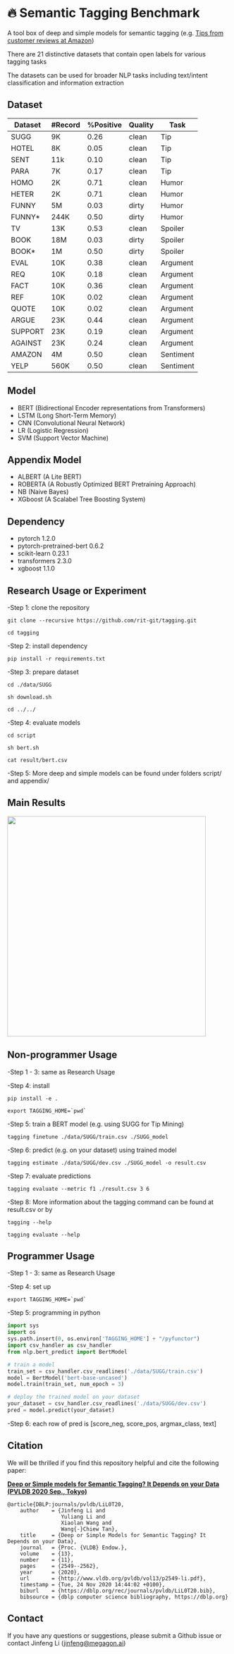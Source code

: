 # 🔥 Semantic Tagging Benchmark
A tool box of deep and simple models for semantic tagging (e.g. [Tips from customer reviews at Amazon](https://www.amazon.com/Steam-Mop-Cleaner-ThermaPro-System/dp/B077S6KQ88/ref=sr_1_3_sspa?dchild=1&keywords=steam+mop&qid=1623340919&sr=8-3-spons&psc=1&spLa=ZW5jcnlwdGVkUXVhbGlmaWVyPUExUlA3WDdKRDU2SEVBJmVuY3J5cHRlZElkPUEwNDc3ODYzMk9JWUw1MldGU01JNyZlbmNyeXB0ZWRBZElkPUEwMjA5MzA4MUhXU1ozRlEyUExLMCZ3aWRnZXROYW1lPXNwX2F0ZiZhY3Rpb249Y2xpY2tSZWRpcmVjdCZkb05vdExvZ0NsaWNrPXRydWU=))

There are 21 distinctive datasets that contain open labels for various tagging tasks 

The datasets can be used for broader NLP tasks including text/intent classification and information extraction

## Dataset

| Dataset | #Record | %Positive | Quality | Task       |
|---------|---------|-----------|---------|------------|
| SUGG    | 9K      | 0.26      | clean   | Tip        |
| HOTEL   | 8K      | 0.05      | clean   | Tip        |
| SENT    | 11k     | 0.10      | clean   | Tip        |
| PARA    | 7K      | 0.17      | clean   | Tip        |
| HOMO    | 2K      | 0.71      | clean   | Humor      |
| HETER   | 2K      | 0.71      | clean   | Humor      |
| FUNNY   | 5M      | 0.03      | dirty   | Humor      |
| FUNNY\* | 244K    | 0.50      | dirty   | Humor      |
| TV      | 13K     | 0.53      | clean   | Spoiler    |
| BOOK    | 18M     | 0.03      | dirty   | Spoiler    |
| BOOK\*  | 1M      | 0.50      | dirty   | Spoiler    |
| EVAL    | 10K     | 0.38      | clean   | Argument   |
| REQ     | 10K     | 0.18      | clean   | Argument   |
| FACT    | 10K     | 0.36      | clean   | Argument   |
| REF     | 10K     | 0.02      | clean   | Argument   |
| QUOTE   | 10K     | 0.02      | clean   | Argument   |
| ARGUE   | 23K     | 0.44      | clean   | Argument   |
| SUPPORT | 23K     | 0.19      | clean   | Argument   |
| AGAINST | 23K     | 0.24      | clean   | Argument   |
| AMAZON  | 4M      | 0.50      | clean   | Sentiment  |
| YELP    | 560K    | 0.50      | clean   | Sentiment  |

## Model
- BERT (Bidirectional Encoder representations from Transformers)
- LSTM (Long Short-Term Memory)
- CNN (Convolutional Neural Network)
- LR (Logistic Regression)
- SVM (Support Vector Machine)

## Appendix Model
- ALBERT (A Lite BERT)
- ROBERTA (A Robustly Optimized BERT Pretraining Approach)
- NB (Naive Bayes)
- XGboost (A Scalabel Tree Boosting System)

## Dependency
- pytorch 1.2.0
- pytorch-pretrained-bert 0.6.2
- scikit-learn 0.23.1
- transformers 2.3.0
- xgboost 1.1.0

## Research Usage or Experiment
-Step 1: clone the repository

    git clone --recursive https://github.com/rit-git/tagging.git

    cd tagging

-Step 2: install dependency

    pip install -r requirements.txt

-Step 3: prepare dataset 
    
    cd ./data/SUGG

    sh download.sh

    cd ../../

-Step 4: evaluate models

    cd script
    
    sh bert.sh

    cat result/bert.csv

-Step 5: More deep and simple models can be found under folders script/ and appendix/

## Main Results
<img src="resource/heatmap.png" width=450 height=500>

## Non-programmer Usage

-Step 1 - 3: same as Research Usage 

-Step 4: install
    
    pip install -e .

    export TAGGING_HOME=`pwd`
    
-Step 5: train a BERT model (e.g. using SUGG for Tip Mining)

    tagging finetune ./data/SUGG/train.csv ./SUGG_model

-Step 6: predict (e.g. on your dataset) using trained model

    tagging estimate ./data/SUGG/dev.csv ./SUGG_model -o result.csv

-Step 7: evaluate predictions
    
    tagging evaluate --metric f1 ./result.csv 3 6

-Step 8: More information about the tagging command can be found at result.csv or by

    tagging --help

    tagging evaluate --help

## Programmer Usage

-Step 1 - 3: same as Research Usage 

-Step 4: set up

    export TAGGING_HOME=`pwd`

-Step 5: programming in python

```python
import sys
import os
sys.path.insert(0, os.environ['TAGGING_HOME'] + "/pyfunctor")
import csv_handler as csv_handler
from nlp.bert_predict import BertModel

# train a model
train_set = csv_handler.csv_readlines('./data/SUGG/train.csv')
model = BertModel('bert-base-uncased')
model.train(train_set, num_epoch = 3)

# deploy the trained model on your dataset
your_dataset = csv_handler.csv_readlines('./data/SUGG/dev.csv')
pred = model.predict(your_dataset)
```
-Step 6: each row of pred is [score\_neg, score\_pos, argmax_class, text] 

## Citation
We will be thrilled if you find this repository helpful and cite the following paper: 

**[Deep or Simple models for Semantic Tagging? It Depends on your Data (PVLDB 2020 Sep., Tokyo)](http://www.vldb.org/pvldb/vol13/p2549-li.pdf)**

    @article{DBLP:journals/pvldb/LiL0T20,
        author    = {Jinfeng Li and
                     Yuliang Li and
                     Xiaolan Wang and
                     Wang{-}Chiew Tan},
        title     = {Deep or Simple Models for Semantic Tagging? It Depends on your Data},
        journal   = {Proc. {VLDB} Endow.},
        volume    = {13},
        number    = {11},
        pages     = {2549--2562},
        year      = {2020},
        url       = {http://www.vldb.org/pvldb/vol13/p2549-li.pdf},
        timestamp = {Tue, 24 Nov 2020 14:44:02 +0100},
        biburl    = {https://dblp.org/rec/journals/pvldb/LiL0T20.bib},
        bibsource = {dblp computer science bibliography, https://dblp.org}

## Contact

If you have any questions or suggestions, please submit a Github issue or contact Jinfeng Li (jinfeng@megagon.ai)
